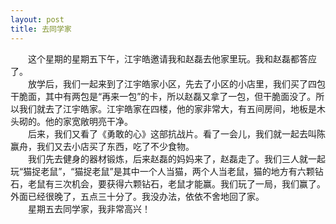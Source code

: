 ```yaml
---
layout: post
title: 去同学家
---
```



　　这个星期的星期五下午，江宇皓邀请我和赵磊去他家里玩。我和赵磊都答应了。  
　　放学后，我们一起来到了江宇皓家小区，先去了小区的小店里，我们买了四包干脆面，其中有两包是“再来一包”的卡，所以赵磊又拿了一包，但干脆面没了。所以我们就去了江宇皓家。江宇皓家在四楼，他的家非常大，有五间房间，地板是木头砌的。他的家宽敞明亮干净。  
　　后来，我们又看了《勇敢的心》这部抗战片。看了一会儿，我们就一起去叫陈赢舟，我们又去小店买了东西，吃了不少食物。  
　　我们先去健身的器材锻炼，后来赵磊的妈妈来了，赵磊走了。我们三人就一起玩“猫捉老鼠”，“猫捉老鼠”是其中一个人当猫，两个人当老鼠，猫的地方有六颗钻石，老鼠有三次机会，要获得六颗钻石，老鼠才能赢。我们玩了一局，我们赢了。外面已经很晚了，五点三十分了。我没办法，依依不舍地回了家。  
　　星期五去同学家，我非常高兴！  
  